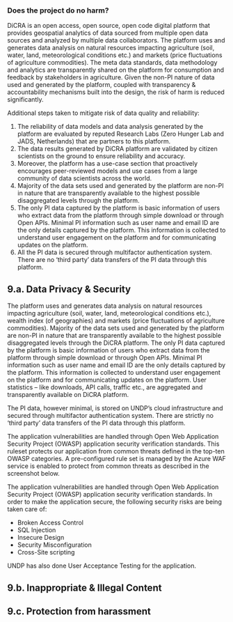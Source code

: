 ### Does the project do no harm?

DiCRA is an open access, open source, open code digital platform that provides geospatial analytics of data sourced from multiple open data sources and analyzed by multiple data collaborators. The platform uses and generates data analysis on natural resources impacting agriculture (soil, water, land, meteorological conditions etc.) and markets (price fluctuations of agriculture commodities). The meta data standards, data methodology and analytics are transparently shared on the platform for consumption and feedback by stakeholders in agriculture. Given the non-PI nature of data used and generated by the platform, coupled with transparency & accountability mechanisms built into the design, the risk of harm is reduced significantly.  

Additional  steps taken to mitigate risk of data quality and reliability:
1.	The reliability of data models and data analysis generated by the platform are evaluated by reputed Research Labs (Zero Hunger Lab and JADS, Netherlands) that are partners to this platform. 
2.	The data results generated by DiCRA platform are validated by citizen scientists on the ground to ensure reliability and accuracy. 
3.	Moreover, the platform has a use-case section that proactively encourages peer-reviewed models and use cases from a large community of data scientists across the world. 
4.	Majority of the data sets used and generated by the platform are non-PI in nature that are transparently available to the highest possible disaggregated levels through the platform. 
5.	The only PI data captured by the platform is basic information of users who extract data from the platform through simple download or through Open APIs. Minimal PI information such as user name and email ID are the only details captured by the platform. This information is collected to understand user engagement on the platform and for communicating updates on the platform. 
6.	All the PI data is secured through multifactor authentication system. There are no ‘third party’ data transfers of the PI data through this platform.

## 9.a. Data Privacy & Security

The platform uses and generates data analysis on natural resources impacting agriculture (soil, water, land, meteorological conditions etc.), wealth index (of geographies) and markets (price fluctuations of agriculture commodities). Majority of the data sets used and generated by the platform are non-PI in nature that are transparently available to the highest possible disaggregated levels through the DiCRA platform. 
The only PI data captured by the platform is basic information of users who extract data from the platform through simple download or through Open APIs. Minimal PI information such as user name and email ID are the only details captured by the platform. This information is collected to understand user engagement on the platform and for communicating updates on the platform. User statistics – like downloads, API calls, traffic etc., are aggregated and transparently available on DiCRA platform.

The PI data, however minimal, is stored on UNDP’s cloud infrastructure and secured through multifactor authentication system. There are strictly no ‘third party’ data transfers of the PI data through this platform. 

The application vulnerabilities are handled through Open Web Application Security Project (OWASP) application security verification standards. This ruleset protects our application from common threats defined in the top-ten OWASP categories. A pre-configured rule set is managed by the Azure WAF service is enabled to protect from common threats as described in the screenshot below. 


The application vulnerabilities are handled through Open Web Application Security Project (OWASP) application security verification standards. In order to make the application secure, the following security risks are being taken care of: 
- Broken Access Control 
- SQL Injection 
- Insecure Design 
- Security Misconfiguration
- Cross-Site scripting

UNDP has also done User Acceptance Testing for the application.


## 9.b. Inappropriate & Illegal Content



## 9.c. Protection from harassment


